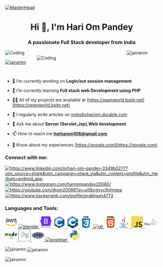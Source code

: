 [![MasterHead](https://th.bing.com/th/id/OIP.P053zu7YwdWvwH3yD-OaYAHaDV?pid=ImgDet&w=180&h=81&c=7)](https://rishavchanda.io)
<h1 align="center">Hi 👋, I'm Hari Om Pandey</h1>
<h3 align="center">A passionate Full Stack developer from India</h3>
<img align="left" alt="Coding" width="400" src="https://media.tenor.com/sX3-k0f3waAAAAAj/hacker-hacker-meme.gif">
<img align="right" alt="Coding" width="400" src="https://th.bing.com/th/id/OIP.FKFJJoSug6o7BkVAhjrVBQHaFG?rs=1&pid=ImgDetMain">
<p align="left"> <img src="https://komarev.com/ghpvc/?username=jairamm&label=Profile%20views&color=0e75b6&style=flat" alt="jairamm" /> </p>

<p align="left"> <a href="https://github.com/ryo-ma/github-profile-trophy"><img src="https://github-profile-trophy.vercel.app/?username=jairamm" alt="jairamm" /></a> </p>

<p align="left"> <a href="https://twitter.com/" target="blank"><img src="https://img.shields.io/twitter/follow/?logo=twitter&style=for-the-badge" alt="" /></a> </p>

- 🔭 I’m currently working on **Login/out session management**

- 🌱 I’m currently learning **Full stack web Development using PHP**

- 👨‍💻 All of my projects are available at [https://openworld.bsite.net](https://openworld.bsite.net)

- 📝 I regularly write articles on [notesbyhariom.durable.com](notesbyhariom.durable.com)

- 💬 Ask me about **Server (Servlet,Jsp),Web development**

- 📫 How to reach me **harharom108@gmail.com**

- 📄 Know about my experiences [https://google.com](https://google.com)

<h3 align="left">Connect with me:</h3>
<p align="left">
<a href="https://linkedin.com/in/https://www.linkedin.com/in/hari-om-pandey-3349b0277?utm_source=share&utm_campaign=share_via&utm_content=profile&utm_medium=android_app" target="blank"><img align="center" src="https://raw.githubusercontent.com/rahuldkjain/github-profile-readme-generator/master/src/images/icons/Social/linked-in-alt.svg" alt="https://www.linkedin.com/in/hari-om-pandey-3349b0277?utm_source=share&utm_campaign=share_via&utm_content=profile&utm_medium=android_app" height="30" width="40" /></a>
<a href="https://instagram.com/https://www.instagram.com/hariompandey20060/" target="blank"><img align="center" src="https://raw.githubusercontent.com/rahuldkjain/github-profile-readme-generator/master/src/images/icons/Social/instagram.svg" alt="https://www.instagram.com/hariompandey20060/" height="30" width="40" /></a>
<a href="https://www.youtube.com/c/https://youtube.com/@om20066?si=uj0bcgyyc9vhrgea" target="blank"><img align="center" src="https://raw.githubusercontent.com/rahuldkjain/github-profile-readme-generator/master/src/images/icons/Social/youtube.svg" alt="https://youtube.com/@om20066?si=uj0bcgyyc9vhrgea" height="30" width="40" /></a>
<a href="https://www.hackerearth.com/https://www.hackerrank.com/profile/prabhash4772" target="blank"><img align="center" src="https://raw.githubusercontent.com/rahuldkjain/github-profile-readme-generator/master/src/images/icons/Social/hackerearth.svg" alt="https://www.hackerrank.com/profile/prabhash4772" height="30" width="40" /></a>
</p>

<h3 align="left">Languages and Tools:</h3>
<p align="left"> <a href="https://aws.amazon.com" target="_blank" rel="noreferrer"> <img src="https://raw.githubusercontent.com/devicons/devicon/master/icons/amazonwebservices/amazonwebservices-original-wordmark.svg" alt="aws" width="40" height="40"/> </a> <a href="https://www.blender.org/" target="_blank" rel="noreferrer"> <img src="https://download.blender.org/branding/community/blender_community_badge_white.svg" alt="blender" width="40" height="40"/> </a> <a href="https://getbootstrap.com" target="_blank" rel="noreferrer"> <img src="https://raw.githubusercontent.com/devicons/devicon/master/icons/bootstrap/bootstrap-plain-wordmark.svg" alt="bootstrap" width="40" height="40"/> </a> <a href="https://www.cprogramming.com/" target="_blank" rel="noreferrer"> <img src="https://raw.githubusercontent.com/devicons/devicon/master/icons/c/c-original.svg" alt="c" width="40" height="40"/> </a> <a href="https://www.w3schools.com/cpp/" target="_blank" rel="noreferrer"> <img src="https://raw.githubusercontent.com/devicons/devicon/master/icons/cplusplus/cplusplus-original.svg" alt="cplusplus" width="40" height="40"/> </a> <a href="https://www.w3schools.com/css/" target="_blank" rel="noreferrer"> <img src="https://raw.githubusercontent.com/devicons/devicon/master/icons/css3/css3-original-wordmark.svg" alt="css3" width="40" height="40"/> </a> <a href="https://git-scm.com/" target="_blank" rel="noreferrer"> <img src="https://www.vectorlogo.zone/logos/git-scm/git-scm-icon.svg" alt="git" width="40" height="40"/> </a> <a href="https://www.w3.org/html/" target="_blank" rel="noreferrer"> <img src="https://raw.githubusercontent.com/devicons/devicon/master/icons/html5/html5-original-wordmark.svg" alt="html5" width="40" height="40"/> </a> <a href="https://www.java.com" target="_blank" rel="noreferrer"> <img src="https://raw.githubusercontent.com/devicons/devicon/master/icons/java/java-original.svg" alt="java" width="40" height="40"/> </a> <a href="https://developer.mozilla.org/en-US/docs/Web/JavaScript" target="_blank" rel="noreferrer"> <img src="https://raw.githubusercontent.com/devicons/devicon/master/icons/javascript/javascript-original.svg" alt="javascript" width="40" height="40"/> </a> <a href="https://www.mysql.com/" target="_blank" rel="noreferrer"> <img src="https://raw.githubusercontent.com/devicons/devicon/master/icons/mysql/mysql-original-wordmark.svg" alt="mysql" width="40" height="40"/> </a> <a href="https://nodejs.org" target="_blank" rel="noreferrer"> <img src="https://raw.githubusercontent.com/devicons/devicon/master/icons/nodejs/nodejs-original-wordmark.svg" alt="nodejs" width="40" height="40"/> </a> <a href="https://www.photoshop.com/en" target="_blank" rel="noreferrer"> <img src="https://raw.githubusercontent.com/devicons/devicon/master/icons/photoshop/photoshop-line.svg" alt="photoshop" width="40" height="40"/> </a> <a href="https://www.php.net" target="_blank" rel="noreferrer"> <img src="https://raw.githubusercontent.com/devicons/devicon/master/icons/php/php-original.svg" alt="php" width="40" height="40"/> </a> <a href="https://postman.com" target="_blank" rel="noreferrer"> <img src="https://www.vectorlogo.zone/logos/getpostman/getpostman-icon.svg" alt="postman" width="40" height="40"/> </a> <a href="https://www.python.org" target="_blank" rel="noreferrer"> <img src="https://raw.githubusercontent.com/devicons/devicon/master/icons/python/python-original.svg" alt="python" width="40" height="40"/> </a> </p>

<p><img align="left" src="https://github-readme-stats.vercel.app/api/top-langs?username=jairamm&show_icons=true&locale=en&layout=compact" alt="jairamm" /></p>

<p>&nbsp;<img align="center" src="https://github-readme-stats.vercel.app/api?username=jairamm&show_icons=true&locale=en" alt="jairamm" /></p>

<p><img align="center" src="https://github-readme-streak-stats.herokuapp.com/?user=jairamm&" alt="jairamm" /></p>
